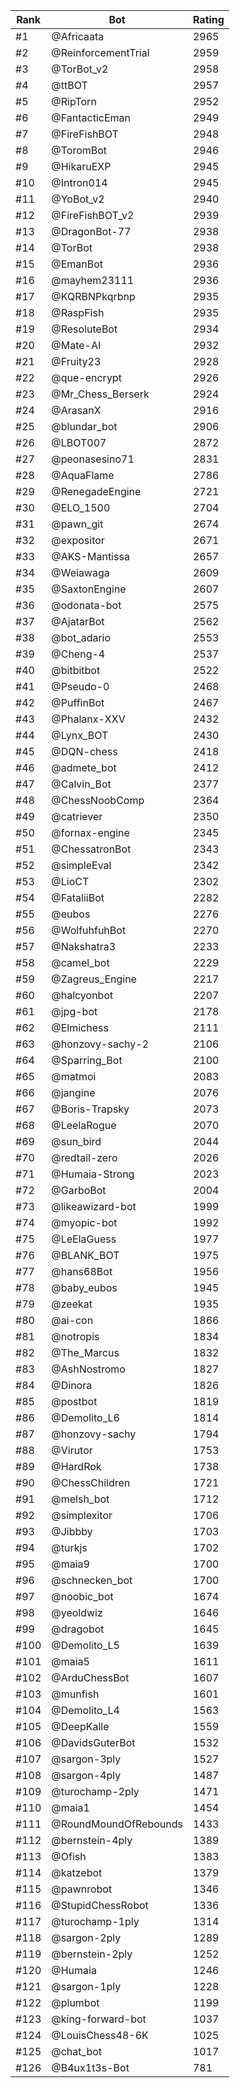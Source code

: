 Rank|Bot|Rating
---|---|---
#1|@Africaata|2965
#2|@ReinforcementTrial|2959
#3|@TorBot_v2|2958
#4|@ttBOT|2957
#5|@RipTorn|2952
#6|@FantacticEman|2949
#7|@FireFishBOT|2948
#8|@ToromBot|2946
#9|@HikaruEXP|2945
#10|@Intron014|2945
#11|@YoBot_v2|2940
#12|@FireFishBOT_v2|2939
#13|@DragonBot-77|2938
#14|@TorBot|2938
#15|@EmanBot|2936
#16|@mayhem23111|2936
#17|@KQRBNPkqrbnp|2935
#18|@RaspFish|2935
#19|@ResoluteBot|2934
#20|@Mate-AI|2932
#21|@Fruity23|2928
#22|@que-encrypt|2926
#23|@Mr_Chess_Berserk|2924
#24|@ArasanX|2916
#25|@blundar_bot|2906
#26|@LBOT007|2872
#27|@peonasesino71|2831
#28|@AquaFlame|2786
#29|@RenegadeEngine|2721
#30|@ELO_1500|2704
#31|@pawn_git|2674
#32|@expositor|2671
#33|@AKS-Mantissa|2657
#34|@Weiawaga|2609
#35|@SaxtonEngine|2607
#36|@odonata-bot|2575
#37|@AjatarBot|2562
#38|@bot_adario|2553
#39|@Cheng-4|2537
#40|@bitbitbot|2522
#41|@Pseudo-0|2468
#42|@PuffinBot|2467
#43|@Phalanx-XXV|2432
#44|@Lynx_BOT|2430
#45|@DQN-chess|2418
#46|@admete_bot|2412
#47|@Calvin_Bot|2377
#48|@ChessNoobComp|2364
#49|@catriever|2350
#50|@fornax-engine|2345
#51|@ChessatronBot|2343
#52|@simpleEval|2342
#53|@LioCT|2302
#54|@FataliiBot|2282
#55|@eubos|2276
#56|@WolfuhfuhBot|2270
#57|@Nakshatra3|2233
#58|@camel_bot|2229
#59|@Zagreus_Engine|2217
#60|@halcyonbot|2207
#61|@jpg-bot|2178
#62|@Elmichess|2111
#63|@honzovy-sachy-2|2106
#64|@Sparring_Bot|2100
#65|@matmoi|2083
#66|@jangine|2076
#67|@Boris-Trapsky|2073
#68|@LeelaRogue|2070
#69|@sun_bird|2044
#70|@redtail-zero|2026
#71|@Humaia-Strong|2023
#72|@GarboBot|2004
#73|@likeawizard-bot|1999
#74|@myopic-bot|1992
#75|@LeElaGuess|1977
#76|@BLANK_BOT|1975
#77|@hans68Bot|1956
#78|@baby_eubos|1945
#79|@zeekat|1935
#80|@ai-con|1866
#81|@notropis|1834
#82|@The_Marcus|1832
#83|@AshNostromo|1827
#84|@Dinora|1826
#85|@postbot|1819
#86|@Demolito_L6|1814
#87|@honzovy-sachy|1794
#88|@Virutor|1753
#89|@HardRok|1738
#90|@ChessChildren|1721
#91|@melsh_bot|1712
#92|@simplexitor|1706
#93|@Jibbby|1703
#94|@turkjs|1702
#95|@maia9|1700
#96|@schnecken_bot|1700
#97|@noobic_bot|1674
#98|@yeoldwiz|1646
#99|@dragobot|1645
#100|@Demolito_L5|1639
#101|@maia5|1611
#102|@ArduChessBot|1607
#103|@munfish|1601
#104|@Demolito_L4|1563
#105|@DeepKalle|1559
#106|@DavidsGuterBot|1532
#107|@sargon-3ply|1527
#108|@sargon-4ply|1487
#109|@turochamp-2ply|1471
#110|@maia1|1454
#111|@RoundMoundOfRebounds|1433
#112|@bernstein-4ply|1389
#113|@Ofish|1383
#114|@katzebot|1379
#115|@pawnrobot|1346
#116|@StupidChessRobot|1336
#117|@turochamp-1ply|1314
#118|@sargon-2ply|1289
#119|@bernstein-2ply|1252
#120|@Humaia|1246
#121|@sargon-1ply|1228
#122|@plumbot|1199
#123|@king-forward-bot|1037
#124|@LouisChess48-6K|1025
#125|@chat_bot|1017
#126|@B4ux1t3s-Bot|781

